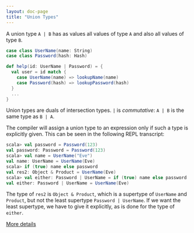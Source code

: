 ```yaml
---
layout: doc-page
title: "Union Types"
---
```


A union type `A | B` has as values all values of type `A` and also all values of type `B`.


```scala
case class UserName(name: String)
case class Password(hash: Hash)

def help(id: UserName | Password) = {
  val user = id match {
    case UserName(name) => lookupName(name)
    case Password(hash) => lookupPassword(hash)
  }
  ...
}
```

Union types are duals of intersection types. `|` is _commutative_:
`A | B` is the same type as `B | A`.

The compiler will assign a union type to an expression only if such a
type is explicitly given. This can be seen in the following REPL transcript:

```scala
scala> val password = Password(123)
val password: Password = Password(123)
scala> val name = UserName("Eve")
val name: UserName = UserName(Eve)
scala> if (true) name else password
val res2: Object & Product = UserName(Eve)
scala> val either: Password | UserName = if (true) name else password
val either: Password | UserName = UserName(Eve)
```

The type of `res2` is `Object & Product`, which is a supertype of
`UserName` and `Product`, but not the least supertype `Password |
UserName`.  If we want the least supertype, we have to give it
explicitly, as is done for the type of `either`.

[More details](./union-types-spec.html)

